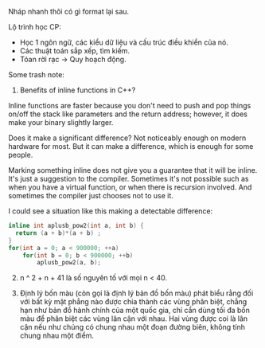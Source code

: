 Nháp nhanh thôi có gì format lại sau.


Lộ trình học CP:
- Học 1 ngôn ngữ, các kiểu dữ liệu và cấu trúc điều khiển của nó.
- Các thuật toán sắp xếp, tìm kiếm.
- Tóan rời rạc -> Quy hoạch động.

Some trash note:
1. Benefits of inline functions in C++?

Inline functions are faster because you don't need to push and pop things on/off the stack like parameters and the return address; however, it does make your binary slightly larger.

Does it make a significant difference? Not noticeably enough on modern hardware for most. But it can make a difference, which is enough for some people.

Marking something inline does not give you a guarantee that it will be inline. It's just a suggestion to the compiler. Sometimes it's not possible such as when you have a virtual function, or when there is recursion involved. And sometimes the compiler just chooses not to use it.

I could see a situation like this making a detectable difference:

```cpp
inline int aplusb_pow2(int a, int b) {
  return (a + b)*(a + b) ;
}
for(int a = 0; a < 900000; ++a)
    for(int b = 0; b < 900000; ++b)
        aplusb_pow2(a, b);
```

2. n ^ 2 + n + 41 là số nguyên tố với mọi n < 40.

3. Định lý bốn màu (còn gọi là định lý bản đồ bốn màu) phát biểu rằng đối với bất kỳ mặt phẳng nào được chia thành các vùng phân biệt, chẳng hạn như bản đồ hành chính của một quốc gia, chỉ cần dùng tối đa bốn màu để phân biệt các vùng lân cận với nhau. Hai vùng được coi là lân cận nếu như chúng có chung nhau một đoạn đường biên, không tính chung nhau một điểm. 
